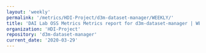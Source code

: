 ```yaml
---
layout: 'weekly'
permalink: '/metrics/HDI-Project/d3m-dataset-manager/WEEKLY/'
title: 'DAI Lab OSS Metrics Metrics report for d3m-dataset-manager | WEEKLY-REPORT-2020-03-29'
organization: 'HDI-Project'
repository: 'd3m-dataset-manager'
current_date: '2020-03-29'
---
```

